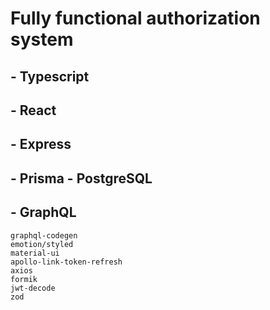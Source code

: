 # Fully functional authorization system
##   - Typescript
##   - React
##   - Express
##   - Prisma - PostgreSQL
##   - GraphQL

    graphql-codegen
    emotion/styled
    material-ui
    apollo-link-token-refresh
    axios
    formik
    jwt-decode
    zod
